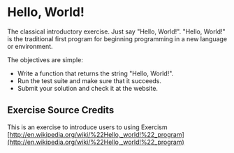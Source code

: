 # Hello, World!

The classical introductory exercise. Just say "Hello, World!".
"Hello, World!" is the traditional first program for beginning programming in a new language or environment.

The objectives are simple:
- Write a function that returns the string "Hello, World!".
- Run the test suite and make sure that it succeeds.
- Submit your solution and check it at the website.

## Exercise Source Credits

This is an exercise to introduce users to using Exercism [http://en.wikipedia.org/wiki/%22Hello,_world!%22_program](http://en.wikipedia.org/wiki/%22Hello,_world!%22_program)